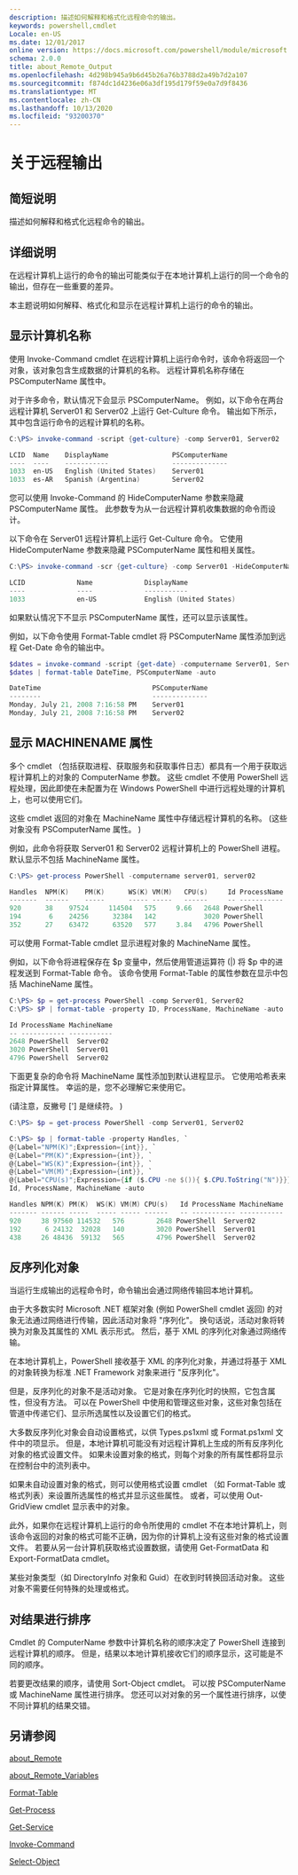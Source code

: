 ```yaml
---
description: 描述如何解释和格式化远程命令的输出。
keywords: powershell,cmdlet
Locale: en-US
ms.date: 12/01/2017
online version: https://docs.microsoft.com/powershell/module/microsoft.powershell.core/about/about_remote_output?view=powershell-7&WT.mc_id=ps-gethelp
schema: 2.0.0
title: about_Remote_Output
ms.openlocfilehash: 4d298b945a9b6d45b26a76b3788d2a49b7d2a107
ms.sourcegitcommit: f874dc1d4236e06a3df195d179f59e0a7d9f8436
ms.translationtype: MT
ms.contentlocale: zh-CN
ms.lasthandoff: 10/13/2020
ms.locfileid: "93200370"
---
```

# <a name="about-remote-output"></a>关于远程输出

## <a name="short-description"></a>简短说明
描述如何解释和格式化远程命令的输出。

## <a name="long-description"></a>详细说明

在远程计算机上运行的命令的输出可能类似于在本地计算机上运行的同一个命令的输出，但存在一些重要的差异。

本主题说明如何解释、格式化和显示在远程计算机上运行的命令的输出。

## <a name="displaying-the-computer-name"></a>显示计算机名称

使用 Invoke-Command cmdlet 在远程计算机上运行命令时，该命令将返回一个对象，该对象包含生成数据的计算机的名称。 远程计算机名称存储在 PSComputerName 属性中。

对于许多命令，默认情况下会显示 PSComputerName。 例如，以下命令在两台远程计算机 Server01 和 Server02 上运行 Get-Culture 命令。 输出如下所示，其中包含运行命令的远程计算机的名称。

```powershell
C:\PS> invoke-command -script {get-culture} -comp Server01, Server02

LCID  Name    DisplayName                PSComputerName
----  ----    -----------                --------------
1033  en-US   English (United States)    Server01
1033  es-AR   Spanish (Argentina)        Server02
```

您可以使用 Invoke-Command 的 HideComputerName 参数来隐藏 PSComputerName 属性。 此参数专为从一台远程计算机收集数据的命令而设计。

以下命令在 Server01 远程计算机上运行 Get-Culture 命令。 它使用 HideComputerName 参数来隐藏 PSComputerName 属性和相关属性。

```powershell
C:\PS> invoke-command -scr {get-culture} -comp Server01 -HideComputerName

LCID             Name             DisplayName
----             ----             -----------
1033             en-US            English (United States)
```

如果默认情况下不显示 PSComputerName 属性，还可以显示该属性。

例如，以下命令使用 Format-Table cmdlet 将 PSComputerName 属性添加到远程 Get-Date 命令的输出中。

```powershell
$dates = invoke-command -script {get-date} -computername Server01, Server02
$dates | format-table DateTime, PSComputerName -auto

DateTime                            PSComputerName
--------                            --------------
Monday, July 21, 2008 7:16:58 PM    Server01
Monday, July 21, 2008 7:16:58 PM    Server02
```

## <a name="displaying-the-machinename-property"></a>显示 MACHINENAME 属性

多个 cmdlet （包括获取进程、获取服务和获取事件日志）都具有一个用于获取远程计算机上的对象的 ComputerName 参数。
这些 cmdlet 不使用 PowerShell 远程处理，因此即使在未配置为在 Windows PowerShell 中进行远程处理的计算机上，也可以使用它们。

这些 cmdlet 返回的对象在 MachineName 属性中存储远程计算机的名称。  (这些对象没有 PSComputerName 属性。 ) 

例如，此命令将获取 Server01 和 Server02 远程计算机上的 PowerShell 进程。 默认显示不包括 MachineName 属性。

```powershell
C:\PS> get-process PowerShell -computername server01, server02

Handles  NPM(K)    PM(K)      WS(K) VM(M)   CPU(s)     Id ProcessName
-------  ------    -----      ----- -----   ------     -- -----------
920      38    97524     114504   575     9.66   2648 PowerShell
194       6    24256      32384   142            3020 PowerShell
352      27    63472      63520   577     3.84   4796 PowerShell
```

可以使用 Format-Table cmdlet 显示进程对象的 MachineName 属性。

例如，以下命令将进程保存在 $p 变量中，然后使用管道运算符 (|) 将 $p 中的进程发送到 Format-Table 命令。 该命令使用 Format-Table 的属性参数在显示中包括 MachineName 属性。

```powershell
C:\PS> $p = get-process PowerShell -comp Server01, Server02
C:\PS> $P | format-table -property ID, ProcessName, MachineName -auto

Id ProcessName MachineName
-- ----------- -----------
2648 PowerShell  Server02
3020 PowerShell  Server01
4796 PowerShell  Server02
```

下面更复杂的命令将 MachineName 属性添加到默认进程显示。 它使用哈希表来指定计算属性。 幸运的是，您不必理解它来使用它。

 (请注意，反撇号 ['] 是继续符。 ) 

```powershell
C:\PS> $p = get-process PowerShell -comp Server01, Server02

C:\PS> $p | format-table -property Handles, `
@{Label="NPM(K)";Expression={int}}, `
@{Label="PM(K)";Expression={int}}, `
@{Label="WS(K)";Expression={int}}, `
@{Label="VM(M)";Expression={int}}, `
@{Label="CPU(s)";Expression={if ($.CPU -ne $()){ $.CPU.ToString("N")}}}, `
Id, ProcessName, MachineName -auto

Handles NPM(K) PM(K)  WS(K) VM(M) CPU(s)   Id ProcessName MachineName
------- ------ -----  ----- ----- ------   -- ----------- -----------
920     38 97560 114532   576        2648 PowerShell  Server02
192      6 24132  32028   140        3020 PowerShell  Server01
438     26 48436  59132   565        4796 PowerShell  Server02

```

## <a name="deserialized-objects"></a>反序列化对象

当运行生成输出的远程命令时，命令输出会通过网络传输回本地计算机。

由于大多数实时 Microsoft .NET 框架对象 (例如 PowerShell cmdlet 返回) 的对象无法通过网络进行传输，因此活动对象将 "序列化"。 换句话说，活动对象将转换为对象及其属性的 XML 表示形式。 然后，基于 XML 的序列化对象通过网络传输。

在本地计算机上，PowerShell 接收基于 XML 的序列化对象，并通过将基于 XML 的对象转换为标准 .NET Framework 对象来进行 "反序列化"。

但是，反序列化的对象不是活动对象。 它是对象在序列化时的快照，它包含属性，但没有方法。 可以在 PowerShell 中使用和管理这些对象，这些对象包括在管道中传递它们、显示所选属性以及设置它们的格式。

大多数反序列化对象会自动设置格式，以供 Types.ps1xml 或 Format.ps1xml 文件中的项显示。 但是，本地计算机可能没有对远程计算机上生成的所有反序列化对象的格式设置文件。 如果未设置对象的格式，则每个对象的所有属性都将显示在控制台中的流列表中。

如果未自动设置对象的格式，则可以使用格式设置 cmdlet （如 Format-Table 或格式列表）来设置所选属性的格式并显示这些属性。 或者，可以使用 Out-GridView cmdlet 显示表中的对象。

此外，如果你在远程计算机上运行的命令所使用的 cmdlet 不在本地计算机上，则该命令返回的对象的格式可能不正确，因为你的计算机上没有这些对象的格式设置文件。 若要从另一台计算机获取格式设置数据，请使用 Get-FormatData 和 Export-FormatData cmdlet。

某些对象类型（如 DirectoryInfo 对象和 Guid）在收到时转换回活动对象。 这些对象不需要任何特殊的处理或格式。

## <a name="ordering-the-results"></a>对结果进行排序

Cmdlet 的 ComputerName 参数中计算机名称的顺序决定了 PowerShell 连接到远程计算机的顺序。 但是，结果以本地计算机接收它们的顺序显示，这可能是不同的顺序。

若要更改结果的顺序，请使用 Sort-Object cmdlet。 可以按 PSComputerName 或 MachineName 属性进行排序。 您还可以对对象的另一个属性进行排序，以使不同计算机的结果交错。

## <a name="see-also"></a>另请参阅

[about_Remote](about_Remote.md)

[about_Remote_Variables](about_Remote_Variables.md)

[Format-Table](xref:Microsoft.PowerShell.Utility.Format-Table)

[Get-Process](xref:Microsoft.PowerShell.Management.Get-Process)

[Get-Service](xref:Microsoft.PowerShell.Management.Get-Service)

[Invoke-Command](xref:Microsoft.PowerShell.Core.Invoke-Command)

[Select-Object](xref:Microsoft.PowerShell.Utility.Select-Object)
